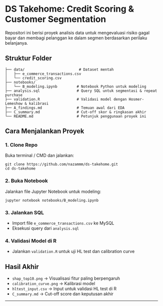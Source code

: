 # DS Takehome: Credit Scoring & Customer Segmentation

Repositori ini berisi proyek analisis data untuk mengevaluasi risiko gagal bayar dan membagi pelanggan ke dalam segmen berdasarkan perilaku belanjanya.

## Struktur Folder
```
├── data/                         # Dataset mentah
│   ├── e_commerce_transactions.csv
│   └── credit_scoring.csv
├── notebooks/
│   └── B_modeling.ipynb         # Notebook Python untuk modeling
├── analysis.sql                 # Query SQL untuk segmentasi & repeat purchase
├── validation.R                 # Validasi model dengan Hosmer-Lemeshow & kalibrasi
├── A_findings.md                # Temuan awal dari EDA
├── C_summary.md                 # Cut-off skor & ringkasan akhir
└── README.md                    # Petunjuk penggunaan proyek ini
```

## Cara Menjalankan Proyek

### 1. Clone Repo
Buka terminal / CMD dan jalankan:
```
git clone https://github.com/nazammm/ds-takehome.git
cd ds-takehome
```

### 2. Buka Notebook
Jalankan file Jupyter Notebook untuk modeling:
```
jupyter notebook notebooks/B_modeling.ipynb
```

### 3. Jalankan SQL
- Import file `e_commerce_transactions.csv` ke MySQL
- Eksekusi query dari `analysis.sql`

### 4. Validasi Model di R
- Jalankan `validation.R` untuk uji HL test dan calibration curve

## Hasil Akhir
- `shap_top10.png` → Visualisasi fitur paling berpengaruh
- `calibration_curve.png` → Kalibrasi model
- `hltest_input.csv` → Input untuk validasi HL test di R
- `C_summary.md` → Cut-off score dan keputusan akhir

---
